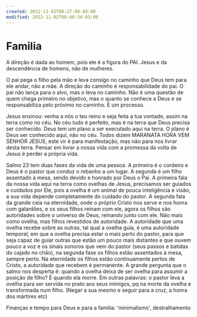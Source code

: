 ```yaml
---
created: 2022-11-02T00:27:09-03:00
modified: 2022-11-02T08:48:34-03:00
---
```


# Familia

A direção é dada ao homem, pois ele é a figura do PAI. Jesus e da descendência de homens, não de mulheres.

O pai pega o filho pela mão e leva consigo no caminho que Deus tem para ele andar, não a mãe. A direção do caminho é responsabilidade do pai. O pai não lança para o alvo, mas o leva no caminho. Não é uma questão de quem chega primeiro no objetivo, mas o quanto se conhece a Deus e se responsabiliza pelo próximo no caminho. É um processo.

Jesus ensinou: venha a nós o teu reino e seja feita a tua vontade, assim na terra como no céu. No céu tudo é perfeito, mas é na terra que Deus precisa ser conhecido. Deus tem um plano a ser executado aqui na terra. O plano é Deus ser conhecido aqui, não no céu. Todos dizem MARANATA HORA VEM SENHOR JESUS, este vir é para manifestação, mas não para nos livrar desta terra. Pensar em livrar a nossa vida com a promessa da volta de Jesus é perder a própria vida.

Salmo 23 tem duas fases da vida de uma pessoa. A primeira é o cordeiro e Deus é o pastor que conduz o rebanho a um lugar. A segunda é um filho assentado à mesa, sendo devido e honrado por Deus o Pai. A primeira fala da nossa vida aqui na terra como ovelhas de Jesus, precisamos ser guiados e cuidados por Ele, pois a ovelha é um animal de pouca inteligência e visão, a sua vida depende completamente do cuidado do pastor. A segunda fala da grande ceia na eternidade, onde o próprio Cristo nos serve e nos honra com galardões, e os seus filhos reinam com ele, agora os filhos são autoridades sobre o universo de Deus, reinando junto com ele. Não mais como ovelha, mas filhos revestidos de autoridade. A autoridade que uma ovelha recebe sobre as outras, tal qual a ovelha guia, é uma autoridade temporal, em que a ovelha precisa estar o mais perto do pastor, para que seja capaz de guiar outras que estão um pouco mais distantes e que ouvem pouco a voz e os sinais sonoros que vem do pastor (seus passos e batidas do cajado no chão), na segunda fase os filhos estão assentados à mesa, sempre perto. Na eternidade os filhos estão continuamente pertos de Cristo, a autoridade que recebem é permanente. A grande pergunta que o salmo nos desperta é: quando a ovelha deixa de ser ovelha para assumir a posição de filho? É quando ela morre. Em outras palavras: o pastor leva a ovelha para ser servida no prato aos seus inimigos, pq na morte da ovelha e transformada num filho. (Negar a sua mesmo e seguir para a cruz, a honra dos mártires etc)

Finanças e tempo para Deus e para a família: 'minimalismo', destralhamento

